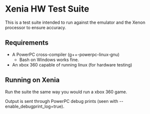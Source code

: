 Xenia HW Test Suite
===================

This is a test suite intended to run against the emulator and the Xenon
processor to ensure accuracy.

## Requirements
* A PowerPC cross-compiler (g++-powerpc-linux-gnu)
  * Bash on Windows works fine.
* An xbox 360 capable of running linux (for hardware testing)

## Running on Xenia
Run the suite the same way you would run a xbox 360 game.

Output is sent through PowerPC debug prints (seen with --enable_debugprint_log=true).